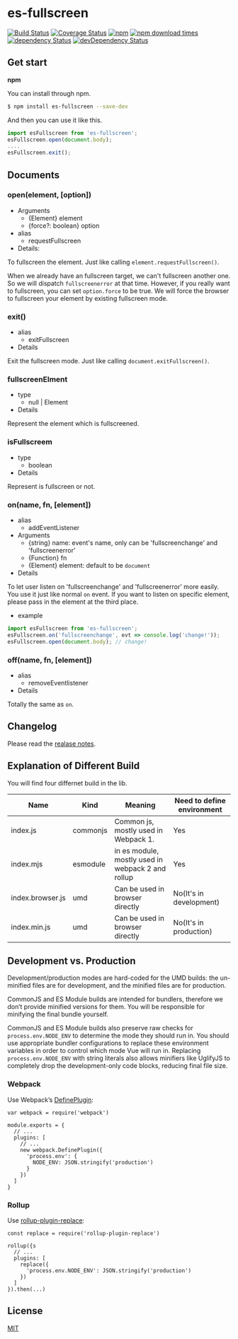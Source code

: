 # es-fullscreen

[![Build Status](https://img.shields.io/travis/toxic-johann/es-fullscreen/master.svg?style=flat-square)](https://travis-ci.org/toxic-johann/es-fullscreen.svg?branch=master)
[![Coverage Status](https://img.shields.io/coveralls/toxic-johann/es-fullscreen/master.svg?style=flat-square)](https://coveralls.io/github/toxic-johann/es-fullscreen?branch=master)
[![npm](https://img.shields.io/npm/v/es-fullscreen.svg?colorB=brightgreen&style=flat-square)](https://www.npmjs.com/package/es-fullscreen)
[![npm download times](https://img.shields.io/npm/dm/es-fullscreen.svg)](https://www.npmjs.com/package/es-fullscreen)
[![dependency Status](https://david-dm.org/toxic-johann/es-fullscreen.svg)](https://david-dm.org/toxic-johann/es-fullscreen)
[![devDependency Status](https://david-dm.org/toxic-johann/es-fullscreen/dev-status.svg)](https://david-dm.org/toxic-johann/es-fullscreen?type=dev)

## Get start

**npm**

You can install through npm.

```sh
$ npm install es-fullscreen --save-dev
```

And then you can use it like this.

```javascript
import esFullscreen from 'es-fullscreen';
esFullscreen.open(document.body);
....
esFullscreen.exit();
```

## Documents

### open(element, [option])

* Arguments
  * {Element} element
  * {force?: boolean} option
* alias
  * requestFullscreen
* Details:

To fullscreen the element. Just like calling `element.requestFullscreen()`.

When we already have an fullscreen target, we can't fullscreen another one. So we will dispatch `fullscreenerror` at that time. However, if you really want to fullscreen, you can set `option.force` to be true. We will force the browser to fullscreen your element by existing fullscreen mode.

### exit()

* alias
  * exitFullscreen
* Details

Exit the fullscreen mode. Just like calling `document.exitFullscreen()`.

### fullscreenElment

* type
  * null | Element
* Details

Represent the element which is fullscreened.

### isFullscreem

* type
  * boolean
* Details

Represent is fullscreen or not.

### on(name, fn, [element])

* alias
  * addEventListener
* Arguments
  * {string} name: event's name, only can be 'fullscreenchange' and 'fullscreenerror'
  * {Function} fn
  * {Element} element: default to be `document`
* Details

To let user listen on 'fullscreenchange' and 'fullscreenerror' more easily. You use it just like normal `on` event. If you want to listen on specific element, please pass in the element at the third place.

* example

```javascript
import esFullscreen from 'es-fullscreen';
esFullscreen.on('fullscreenchange', evt => console.log('change!'));
esFullscreen.open(document.body); // change!
```

### off(name, fn, [element])

* alias
  * removeEventlistener
* Details

Totally the same as `on`.

## Changelog

Please read the [realase notes](https://github.com/toxic-johann/es-fullscreen/releases).

## Explanation of Different Build

You will find four differnet build in the lib.

| Name             | Kind     | Meaning                                  | Need to define environment |
| ---------------- | -------- | ---------------------------------------- | -------------------------- |
| index.js         | commonjs | Common js, mostly used in Webpack 1.     | Yes                        |
| index.mjs        | esmodule | in es module, mostly used in webpack 2 and rollup | Yes                        |
| index.browser.js | umd      | Can be used in browser directly          | No(It's in development)    |
| index.min.js     | umd      | Can be used in browser directly          | No(It's in production)     |

## Development vs. Production

Development/production modes are hard-coded for the UMD builds: the un-minified files are for development, and the minified files are for production.

CommonJS and ES Module builds are intended for bundlers, therefore we don’t provide minified versions for them. You will be responsible for minifying the final bundle yourself.

CommonJS and ES Module builds also preserve raw checks for `process.env.NODE_ENV` to determine the mode they should run in. You should use appropriate bundler configurations to replace these environment variables in order to control which mode Vue will run in. Replacing `process.env.NODE_ENV` with string literals also allows minifiers like UglifyJS to completely drop the development-only code blocks, reducing final file size.

### Webpack

Use Webpack’s [DefinePlugin](https://webpack.js.org/plugins/define-plugin/):

```
var webpack = require('webpack')

module.exports = {
  // ...
  plugins: [
    // ...
    new webpack.DefinePlugin({
      'process.env': {
        NODE_ENV: JSON.stringify('production')
      }
    })
  ]
}
```

### Rollup

Use [rollup-plugin-replace](https://github.com/rollup/rollup-plugin-replace):

```
const replace = require('rollup-plugin-replace')

rollup({s
  // ...
  plugins: [
    replace({
      'process.env.NODE_ENV': JSON.stringify('production')
    })
  ]
}).then(...)
```

## License

[MIT](https://opensource.org/licenses/MIT)